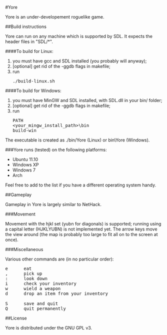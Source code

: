#Yore

Yore is an under-developement roguelike game.

##Build instructions

Yore can run on any machine which is supported by SDL. It expects the header files in "SDL/*".

####To build for Linux:

1.  you must have gcc and SDL installed (you probably will anyway);
2.  [optional] get rid of the -ggdb flags in makefile;
3.  run <pre>./build-linux.sh</pre>

####To build for Windows:

1.  you must have MinGW and SDL installed, with SDL.dll in your bin/ folder;
2.  [optional] get rid of the -ggdb flags in makefile;
3.  run <pre>PATH &lt;your_mingw_install_path&gt;\bin<br />build-win</pre>

The executable is created as ./bin/Yore (Linux) or bin\Yore (Windows).


###Yore runs (tested) on the following platforms:

 *  Ubuntu 11.10
 *  Windows XP
 *  Windows 7
 *  Arch

Feel free to add to the list if you have a different operating system handy.

##Gameplay

Gameplay in Yore is largely similar to NetHack. 

###Movement

Movement with the hjkl set (yubn for diagonals) is supported; running using a capital letter (HJKLYUBN) is not implemented yet.
The arrow keys move the view around (the map is probably too large to fit all on to the screen at once).

###Miscellaneous

Various other commands are (in no particular order):
<pre>e      eat
,      pick up
:      look down
i      check your inventory
w      wield a weapon
d      drop an item from your inventory

S      save and quit
Q      quit permanently</pre>

##License

Yore is distributed under the GNU GPL v3.

